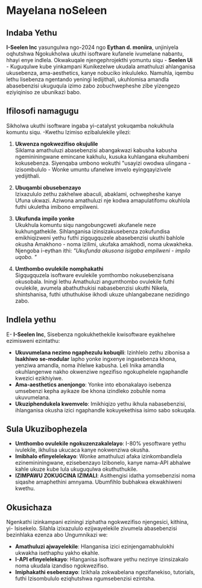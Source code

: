 # Mayelana noSeleen

## Indaba Yethu

**I-Seelen Inc** yasungulwa ngo-2024 ngo **Eythan d. moniira**, unjiniyela oqhutshwa
 Ngokukholwa ukuthi isoftware kufanele ivumelane nabantu, hhayi enye indlela.
 Okwakuqale njengephrojekthi yomuntu siqu - **Seelen Ui** - Kuguqulwe kube yinkampani
 Kunikezelwe ukudala amathuluzi ahlanganisa ukusebenza, ama-aesthetics, kanye nobuciko
 inkululeko. Namuhla, iqembu lethu lisebenza ngentando yeningi ledijithali, ukuhlomisa amandla
 abasebenzisi ukuguqula izimo zabo zobuchwepheshe zibe yizengezo eziyiqiniso ze
 ubunikazi babo.

## Ifilosofi namagugu

Sikholwa ukuthi isoftware ingaba yi-catalyst yokuqamba nokukhula komuntu siqu. -Kwethu
 Izimiso ezibalulekile yilezi:

1.  **Ukwenza ngokwezifiso okujulile**\
    Siklama amathuluzi abasebenzisi abangakwazi kabusha kabusha ngemininingwane emincane kakhulu, kusuka
     kuhlangana ekuhambeni kokusebenza. Siyenqaba umbono wokuthi "usayizi owodwa ulingana - izisombululo
     \- Wonke umuntu ufanelwe imvelo eyingqayizivele yedijithali.

2.  **Ubuqambi obusebenzayo**\
    Izixazululo zethu zakhelwe abaculi, abaklami, ochwepheshe kanye
     Ufuna ukwazi. Aziwona amathuluzi nje kodwa amapulatifomu okuhlola futhi
     ukuletha imibono empilweni.

3.  **Ukufunda impilo yonke**\
    Ukukhula komuntu siqu nangobungcweti akufanele neze kukhungathekile. Sihlanganisa
     izinsizakusebenza zokufundisa emikhiqizweni yethu futhi zigqugquzele abasebenzisi ukuthi bahlole okusha
     Amakhono - noma izilimi, ukufaka amakhodi, noma ukwakheka. Njengoba i-eythan ithi: *"Ukufunda
     akusona isigaba empilweni - impilo uqobo. "*

4.  **Umthombo ovulekile nomphakathi**\
    Sigqugquzela isoftware evulekile yomthombo nokusebenzisana okusobala. Iningi lethu
     Amathuluzi angumthombo ovulekile futhi ovulekile, avumela abathuthukisi nabasebenzisi ukuthi
     Nikela, shintshanisa, futhi uthuthukise ikhodi ukuze uhlangabezane nezidingo zabo.

## Indlela yethu

E- **I-Seelen Inc**, Sisebenza ngokukhethekile kwisoftware eyakhelwe ezimisweni ezintathu:

*   **Ukuvumelana nezimo ngaphezulu kobuqili**: Izinhlelo zethu zibonisa a **Isakhiwo se-modular**
    lapho yonke ingxenye ingasebenza khona, yenziwa amandla, noma ihlelwe kabusha. Leli
     Inika amandla okuhlangenwe nakho okwenziwe ngezifiso ngokuphelele ngaphandle kwezici ezikhiyiwe.
*   **Ama-aesthetics anenjongo**: Yonke into ebonakalayo isebenza umsebenzi kepha ayikaze ibe khona
     izindleko zobuhle noma ukuvumelana.
*   **Ukuziphendukela kwemvelo**: Imikhiqizo yethu ikhula nabasebenzisi, ihlanganisa okusha
     izici ngaphandle kokuyekethisa isimo sabo sokuqala.

## Sula Ukuzibophezela

*   **Umthombo ovulekile ngokuzenzakalelayo**: I-80% yesoftware yethu ivulekile, ikhulisa
     ukucaca kanye nokwenziwa okusha.
*   **Imibhalo efinyelelekayo**: Wonke amathuluzi afaka izinkombandlela ezinemininingwane, ezisebenzayo
     Izibonelo, kanye nama-API abhalwe kahle ukuze kube lula ukuguqulwa okuthuthukile.
*   **IZIMPAWU ZOKUGCINA IZIMALI**: Asithengisi idatha yomsebenzisi noma siqashe amaphethini amnyama.
     Ubumfihlo bubhakwa ekwakhiweni kwethu.

## Okusichaza

Ngenkathi izinkampani eziningi ziphatha ngokwezifiso njengesici, kithina, yi-
 Isisekelo. Silahla izixazululo ezijwayelekile zivumela abasebenzisi bezinhlaka ezenza abo
 Ungumnikazi we:

*   **Amathuluzi ajwayelekile**: Hlanganisa izici ezinjengamabhulokhi ukwakha isethaphu yakho ekahle.
*   **I-API efinyelelekayo**: Hlanganisa isoftware yethu nezinye izinsizakalo noma ukudala
     izandiso ngokwezifiso.
*   **Imiphakathi esebenzayo**: Izikhala zokwabelana ngezifanekiso, tutorials, futhi
     Izisombululo eziqhutshwa ngumsebenzisi ezintsha.
